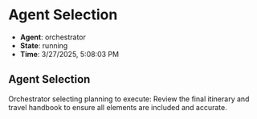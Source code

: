 # Agent Selection

- **Agent**: orchestrator
- **State**: running
- **Time**: 3/27/2025, 5:08:03 PM

## Agent Selection

Orchestrator selecting planning to execute: Review the final itinerary and travel handbook to ensure all elements are included and accurate.

